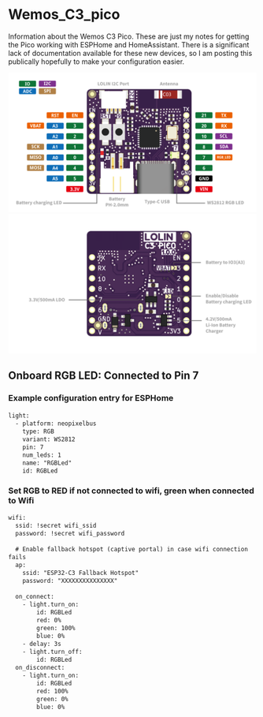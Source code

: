 # Wemos_C3_pico
Information about the Wemos C3 Pico.  These are just my notes for getting the Pico working with ESPHome and HomeAssistant. There is a significant lack of documentation available for these new devices, so I am posting this publically hopefully to make your configuration easier. 

![WEMOS PICO ESP32-C3 Pinout](/images/c3_pico_v1.png)
![WEMOS PICO ESP32-C3 Back](/images/c3_pico_v1_back.png)


## Onboard RGB LED: Connected to Pin 7

### Example configuration entry for ESPHome
```
light:
  - platform: neopixelbus
    type: RGB
    variant: WS2812
    pin: 7
    num_leds: 1
    name: "RGBLed"
    id: RGBLed
```

### Set RGB to RED if not connected to wifi, green when connected to Wifi
```
wifi:
  ssid: !secret wifi_ssid
  password: !secret wifi_password

  # Enable fallback hotspot (captive portal) in case wifi connection fails
  ap:
    ssid: "ESP32-C3 Fallback Hotspot"
    password: "XXXXXXXXXXXXXXX"

  on_connect:
    - light.turn_on: 
        id: RGBLed
        red: 0%
        green: 100%
        blue: 0%
    - delay: 3s
    - light.turn_off:
        id: RGBLed
  on_disconnect:
    - light.turn_on: 
        id: RGBLed
        red: 100%
        green: 0%
        blue: 0%

```
